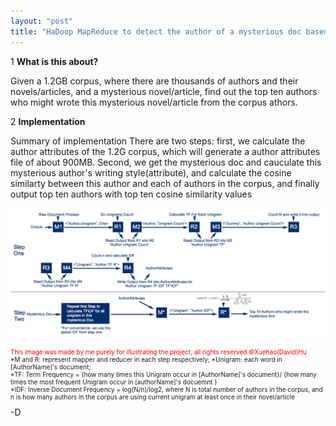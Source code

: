 ```yaml
---
layout: "post"
title: "HaDoop MapReduce to detect the author of a mysterious doc based on 1.2GB corpus with Cosine Similarity"
---
```

  


1 <Strong>What is this about?</Strong>

Given a 1.2GB corpus, where there are thousands of authors and their novels/articles, and a mysterious novel/article, find out the top ten authors who might wrote this mysterious novel/article from the corpus athors.

2 <Strong>Implementation</Strong>

 Summary of implementation
  There are two steps: first, we calculate the author attributes of the 1.2G corpus, which will generate a author attributes file of about 900MB. Second, we get the mysterious doc and cauculate this mysterious author's writing style(attribute), and calculate the cosine similarty between this author and each of authors in the corpus, and finally output top ten authors with top ten cosine similarity values

![Summary of Implementation](/images/MysteriousAuthorFnder.png)


<p style="font-size:10px;">
<span style="color:red;">This image was made by me purely for illustrating the project, all rights reserved ©Xuehao(David)Hu</span><br/>
*M and R: represent mapper and reducer in each step respectively; *Unigram: each word in [AuthorName]'s document;<br/>
*TF: Term Frequency = {how many times this Unigram occur in [AuthorName]'s document}/ {how many times the most frequent Unigram occur in [authorName]'s docuemnt } <br/>
*IDF: Inverse Document Frequency = log(N/n)/log2, where N is total number of authors in the corpus, and n is how many authors in the corpus are using current unigram at least once in their novel/article 
</p>
-D
